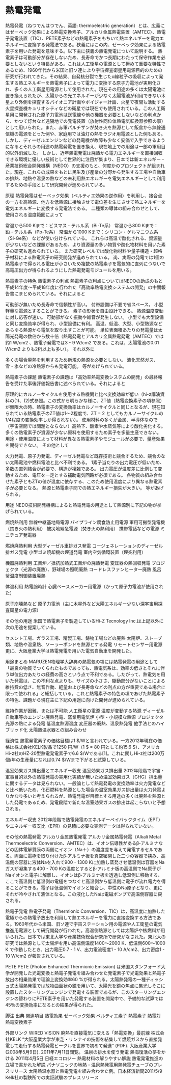 # 熱電発電

熱電発電（ねつでんはつでん、英語: thermoelectric generation）とは、広義にはゼーベック効果による熱電変換素子、アルカリ金属熱電装置（AMTEC）、熱電子発電装置（TIC）、PETE素子などの熱電素子をもちいて熱エネルギーを電力エネルギーに変換する発電法である。狭義にはこの内、ゼーベック効果による熱電素子を用いた発電を意味する。以下主に狭義の熱電発電について説明する。
熱電素子は可動部分が存在しないため、長寿命でかつ長期にわたって保守作業を必要としないという特長がある。これは人工衛星の電源として極めて重要な特性であるため、1960年代から米国と旧ソ連により宇宙探査衛星用電源目的のための研究が行われてきた。その結果、自発核分裂で生じたα線粒子の吸収によって発生する熱エネルギーを熱電素子によって電力に変換する原子力電池が実用化され、多くの人工衛星用電源として使用された。現在その用途の多くは太陽電池に置き換えられたが、太陽からの光エネルギーが少なく太陽電池が利用できない木星より外側を探査するパイオニア計画やボイジャー計画、火星で夜間も活動する火星探査機キュリオシティなどの衛星では現在でも使用されている。この人工衛星用に開発された原子力電池は送電線や他の機器を必要としないなどの利点から、かつて灯台など遠隔地での発電装置（放射性同位体熱電気転換器参照の事）として用いられた。また、赤軍パルチザンが焚き火を熱源として飯盒から無線通信機の電源をとった例や、家庭用では油灯の熱をラジオ用電源とした例もある。しかし、ディーゼルエンジンなどの発電機が故障も少なく安価で入手できるようになるとそれらの用途の熱電発電を置き換え、現在地上での用途は一部の軍用目的以外消滅した。
しかし、近年熱電発電は廃熱から電力エネルギーを直接回収できる環境に優しい技術として世界的に注目が集まり、日本では新エネルギー・産業技術総合開発機構（NEDO）の支援のもと、何度かのプロジェクトが組まれた。現在、これらの成果をもとに民生及び産業の分野から発生する工場や自動車の排熱、地熱や温泉の熱などの未利用熱エネルギーを電気エネルギーとして利用するための手段として研究開発が進められている。

原理
熱電発電はゼーベック効果（ペルティエ効果の逆作用）を利用し、接合点の一方を高熱源、他方を低熱源に接触させて電位差を生じさせて熱エネルギーを電気エネルギーに変換する発電法である。
二種類の導体の組み合わせとして、使用される温度範囲によって

常温から500 Kまで：ビスマス・テルル系（Bi-Te系）
常温から800 Kまで：鉛・テルル系（Pb-Te系）
常温から1000 Kまで：シリコン・ゲルマニウム系（Si-Ge系）
などが使い分けられている。
これらは高温で酸化される、資源量が少ないなどの課題があるため、より資源量の多い物質や酸化物材料を用いた素子の研究も進められている。
また研究レベルでは酸化物材料や量子構造・超格子材料による熱電素子の研究開発が進められている。
尚、実際の発電では1個の熱電素子で得られる電圧が小さいため複数の熱電素子を電気的に直列につないで高電圧出力が得られるようにした熱電発電モジュールを用いる。

熱電素子の特色
熱電素子の利点
熱電素子の利点についてはNEDOの助成のもと平成14年度～平成18年度に行われた「高効率熱電変換システムの開発」の中間報告書にまとめられている。それによると

可動部が無いため長寿命で信頼性が高い。
付帯設備は不要で省スペース。
小型軽量な電源とすることができる。
素子の形状を自由設計できる。
熱源温度変動に対し応答が速い。
可動部がなく振動や雑音が発生しない。
小型でも大型設備と同じ変換効率が得られ、小型設備に有利。
高温、低温、大型、小型熱源などあらゆる熱源から電気を取り出すことが可能。
単位表面積あたりの発電量は太陽光発電の数倍から数十倍（熱電発電とアルカリ金属熱電発電（AMTEC）では約1 W/cm2 、熱電子発電では3 - 9 W/cm2 である。これは，太陽電池の0.01 W/cm2 よりも2桁以上も多い）。
それ以外に

多くの場合廃熱を利用するため新規の熱源を必要としない。
液化天然ガス、雪・氷などの冷熱源からも発電可能。
等があげられている。

熱電素子の課題
熱電素子の課題は「高効率熱電変換システムの開発」の最終報告を受けた事後評価報告書に述べられている。それによると 

原理的にカルノーサイクルを使用する熱機関と比べ変換効率が低い（hi-z講演資料の(1)、(2)式参照。この式から明らかな様に、ZT値（熱電変換素子の項参照）が無限大の時、熱電素子の変換効率はカルノーサイクルと同じとなるが、現在知られている熱電素子のZT値は1～2程度で、ZT = 2 としてもカルノーサイクルの1/4程度の変換効率しか得られない）。
使用材料の多くが金属、半導体なので（宇宙空間では問題とならない）高熱下、酸素や水蒸気等により酸化劣化する。
多くの熱電素子が資源が少ない原料を使用するため素子を多量生産できない。
用途・使用温度によって材料が異なる熱電素子やモジュールが必要で、量産効果を期待できない。
その他として

火力発電、原子力発電、ディーゼル発電など既存技術と競合するため、競合のない太陽電池や燃料電池と比べ不利である。
1素子当たりの出力電圧が低いため、多数の直列結合が必要で、構造が複雑である。
出力電圧が温度差に比例して変動するため、電圧を一定とする補助電気回路が必須である。
各物質の組み合わせた素子ともZTの値が温度に依存する、このため使用温度により異なる熱電素子が必要となる。
熱源と熱電素子間での熱エネルギー損失が大きい。
等があげられる。

用途
NEDO技術開発機構によると熱電発電の用途として熱源別に下記の物が挙げられている。

燃焼熱利用
無線中継基地局電源
パイプライン腐食防止用電源
軍用可搬型発電機（焚き火の熱利用）
被災地緊急電源（焚き火の熱利用）
携帯電話などの電源
ミニチュア発電器

燃焼廃熱利用
大型ディーゼル車排ガス発電
コージェネレーションのディーゼル排ガス発電
小型ゴミ焼却機の煙道発電
室内空気循環装置（煙突利用）

機器廃熱利用
工業炉／抵抗加熱式工業炉の廃熱発電
変圧器の熱回収発電
プロジェクタ（光源の廃熱）、野球場の照明廃熱
コードレスファンヒーター廃熱
風呂釜温度制御装置廃熱

体温利用
熱電腕時計
心臓ペースメーカー用電源（かって原子力電池が使用された）

原子崩壊熱など
原子力電池（主に木星外など太陽エネルギー少ない深宇宙用探査衛星の電力源）

その他の用途
米国で熱電素子を製造しているHi-Z Tecnology Inc.は上記以外に次の用途を提案している。

セメント工場、ガラス工場、精製工場、鋳物工場などの廃熱
太陽炉、ストーブ類、地熱や温泉熱、ソーラーポンドを熱源とする発電
リモートセンサー用電源
更に、大阪産業大学は熱電発電を用いた電気自動車を開発した。

用途まとめ
MARUZEN物理学大辞典の熱電気の項には熱電発電の用途として「最良の物質でつくられたものであっても、熱電気系は、効率の低さとそれに伴う単位出力あたりの経費の高さという点で不利である。したがって、熱電気を用いた発電は、この不利な点よりも、サイズの小ささ、駆動部分がないことによる維持費の低さ、無音作動、軽量および長寿命などの利点の方が重要である場合に限って使われる」と総括している。これと熱電素子の特色の項であげた熱電素子の特色、課題から現在主に下記の用途に向けた開発が進められている。

維持作業が困難、または不可能
人工衛星の電源
温度が変動する熱源
ディーゼル自動車等のエンジン廃熱発電、窯業用電気炉
小型・小規模な熱源
プロジェクタ光源の熱による発電
低温度熱源温度
変圧器の廃熱、温泉熱発電
他手法とのハイブリッド化
太陽熱温水器との組み合わせ

経済性
熱電発電素子の価格目標は1 $/Wと言われている。一方2012年現在の価格は株式会社KELK製品で1250 円/W（1 $ = 80 円として約15.6 $）、アメリカHi-z社のHZ-20型熱電発電素子で6.6 $/Wである[1]。これに関しHi-z社は200万個/年の生産量になれば0.74 $/Wまで下がると試算している。

温室効果ガス排出量とエネルギー収支
温室効果ガス排出量
2012年段階で宇宙・軍事目的以外の熱電発電の実用化実績が無いため温室効果ガス（GHG）排出量に関するデータは見られない。一般論として熱電発電の変換効率は火力発電などと比べ低いため、化石燃料を熱源とした場合の温室効果ガス排出量は火力発電よりかなり多いと考えられるが、熱電発電が目標とする用途の多くは廃熱を熱源とした発電であるため、発電段階で新たな温室効果ガスの排出は起こらないと予想される。

エネルギー収支
2012年段階で熱電発電のエネルギーペイバックタイム（EPT）やエネルギー収支比（EPR）の見積に必要な実測データは得られていない。

その他の熱電発電
アルカリ金属熱電発電
アルカリ金属熱電発電（Alkali Metal Thermoelectric Conversion、AMTEC）は、イオン伝導性があるβ‐アルミナなどの固体電解質膜の両側にイオン（Na＋）の濃度差を与えて発電するセルである。両面に電極を取り付けたβ‐アルミナ板を真空密閉した二つの容器で挟み、高温側の容器に液体Naを入れて900 - 1300 Kに加熱し蒸発させ低温側は容器をNaガスが凝集する400 - 700 Kの温度とするとβ‐アルミナ板の高温側でNa原子がNaイオンと電子に解離し、イオンはβ‐アルミナ板を透過し低温側に移動する、ここで高温側と低温側の電極をつなぐと高温側から低温側に電子が流れ電力を得ることができる。電子は低温側でイオンと結合し、中性のNa原子となり、更にそれが冷やされて液体となる。この液化したNaは電磁ポンプで高温側容器に戻される。

熱電子発電
熱電子発電（Thermionic Conversion、TIC）は，高温度に加熱した電極からの熱電子放出を利用して熱エネルギーを電力に直接変換する方法である。1960年代から米国、旧ソ連で宇宙ステーション用の電源や人工衛星の電気推進用電源として研究開発が行われた。高温側熱源としては太陽炉や核燃料が用いられた。日本では東北大学や産業技術総合研究所で研究がなされた。東北大の研究では熱源として太陽炉を用い高温側温度1400～2000 K、低温側600～1000 K で作動したとき、出力電圧0.7 - 1 V、出力電流密度1 - 10 A/cm2、出力密度1 - 10 W/cm2 が報告されている。

PETE
PETE (Photon Enhanced Thermionic Emission) は米国スタンフォード大学が開発した光電変換と熱電子発電を組み合わせた発電素子で光電効果と熱電子放出の相乗効果で理論上変換効率60 %が得られる。太陽熱発電の一種ディッシュ式太陽熱発電では放物曲面状の鏡を用いて、太陽光を鏡の焦点に集光しそこに設置したスターリングエンジンで発電する装置であるが、このスターリングエンジンの替わりにPETE素子を用いた発電する装置を開発中で、予備的な試算では45％の変換効率になるとの結果が得られた。

脚注
出典
関連項目
熱電効果
ゼーベック効果
ペルティエ素子
熱電素子
熱電対
熱電変換素子

外部リンク
WIRED VISION 廃熱を直接電気に変える「熱電変換」最前線
株式会社KELK
“大阪産業大学が東芝・リンナイの技術を結集して燃焼ガスから直接発電して走行する熱電発電ビークルを世界で初めて発進” (PDF).   大阪産業大学 (2008年5月9日). 2011年7月11日閲覧。
温泉の排水を使う発電 熱海復活の夢をかける 2011年4月5日 日経エコロジー
熱電材料の解りやすい解説
熱電発電推進の立場で書かれた解説
パナソニックの地熱・温泉熱発電用熱発電チューブのプレスリリース
太陽熱温水器と熱電発電を組み合わせた例。日本経済新聞2011/5/9
Kelk社の製鉄所での実証試験のプレスリリース